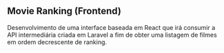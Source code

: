 ## Movie Ranking (Frontend)

Desenvolvimento de uma interface baseada em React que irá consumir a API intermediária criada em Laravel a fim de obter uma listagem de filmes em ordem decrescente de ranking.
